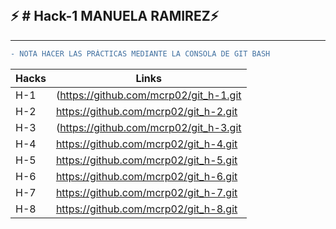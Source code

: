

<br/>

## ⚡️ # Hack-1 MANUELA RAMIREZ⚡️

---

```diff
- NOTA HACER LAS PRÁCTICAS MEDIANTE LA CONSOLA DE GIT BASH  
```
|Hacks | Links | 
|----------|---------|
| H-1      | (https://github.com/mcrp02/git_h-1.git |
| H-2      | https://github.com/mcrp02/git_h-2.git |
| H-3      | (https://github.com/mcrp02/git_h-3.git | 
| H-4      | https://github.com/mcrp02/git_h-4.git |
| H-5      | https://github.com/mcrp02/git_h-5.git  |
| H-6      | https://github.com/mcrp02/git_h-6.git |
| H-7      | https://github.com/mcrp02/git_h-7.git | 
| H-8      | https://github.com/mcrp02/git_h-8.git |

<br/> 
